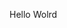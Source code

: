 Hello Wolrd



























































































































































































































































































































































































































































































































































































































































































































































































































































































































































































































































































































































































































































































































































































































































































































































































































































































































































































































































































































































































































































































































































































































































































































































































































































































































































































































































































































































































































































































































































































































































































































































































































































































































































































































































































































































































































































































































































































































































































































































































































































































































































































































































































































































































































































































































































































































































































































































































































































































































































































































































































































































































































































































































































































































































